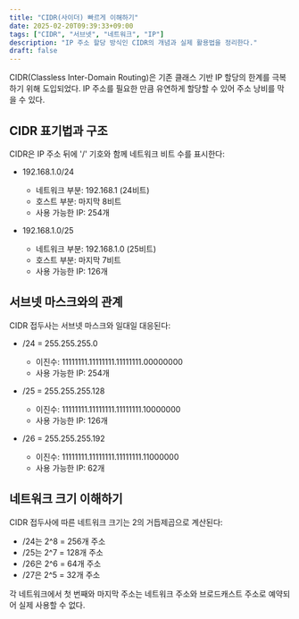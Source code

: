 ```yaml
---
title: "CIDR(사이더) 빠르게 이해하기"
date: 2025-02-20T09:39:33+09:00
tags: ["CIDR", "서브넷", "네트워크", "IP"]
description: "IP 주소 할당 방식인 CIDR의 개념과 실제 활용법을 정리한다."
draft: false
---
```


CIDR(Classless Inter-Domain Routing)은 기존 클래스 기반 IP 할당의 한계를 극복하기 위해 도입되었다. IP 주소를 필요한 만큼 유연하게 할당할 수 있어 주소 낭비를 막을 수 있다.

## CIDR 표기법과 구조

CIDR은 IP 주소 뒤에 '/' 기호와 함께 네트워크 비트 수를 표시한다:

-   192.168.1.0/24

    -   네트워크 부분: 192.168.1 (24비트)
    -   호스트 부분: 마지막 8비트
    -   사용 가능한 IP: 254개

-   192.168.1.0/25
    -   네트워크 부분: 192.168.1.0 (25비트)
    -   호스트 부분: 마지막 7비트
    -   사용 가능한 IP: 126개

## 서브넷 마스크와의 관계

CIDR 접두사는 서브넷 마스크와 일대일 대응된다:

-   /24 = 255.255.255.0

    -   이진수: 11111111.11111111.11111111.00000000
    -   사용 가능한 IP: 254개

-   /25 = 255.255.255.128

    -   이진수: 11111111.11111111.11111111.10000000
    -   사용 가능한 IP: 126개

-   /26 = 255.255.255.192
    -   이진수: 11111111.11111111.11111111.11000000
    -   사용 가능한 IP: 62개

## 네트워크 크기 이해하기

CIDR 접두사에 따른 네트워크 크기는 2의 거듭제곱으로 계산된다:

-   /24는 2^8 = 256개 주소
-   /25는 2^7 = 128개 주소
-   /26은 2^6 = 64개 주소
-   /27은 2^5 = 32개 주소

각 네트워크에서 첫 번째와 마지막 주소는 네트워크 주소와 브로드캐스트 주소로 예약되어 실제 사용할 수 없다.
